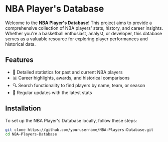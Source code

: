 # NBA Player's Database

Welcome to the **NBA Player's Database**! This project aims to provide a comprehensive collection of NBA players' stats, history, and career insights. Whether you're a basketball enthusiast, analyst, or developer, this database serves as a valuable resource for exploring player performances and historical data.

## Features
- 🏀 Detailed statistics for past and current NBA players  
- 📊 Career highlights, awards, and historical comparisons  
- 🔍 Search functionality to find players by name, team, or season  
- 🔄 Regular updates with the latest stats  

## Installation
To set up the NBA Player's Database locally, follow these steps:

```bash
git clone https://github.com/yourusername/NBA-Players-Database.git
cd NBA-Players-Database
